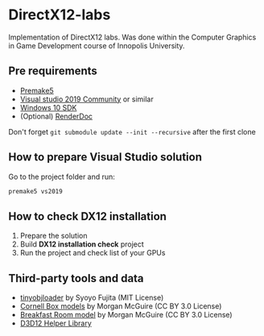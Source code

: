 # DirectX12-labs

Implementation of DirectX12 labs. Was done within the Computer Graphics in Game Development course of Innopolis University.

## Pre requirements

- [Premake5](https://premake.github.io/download.html#v5)
- [Visual studio 2019 Community](https://visualstudio.microsoft.com/ru/vs/community/) or similar
- [Windows 10 SDK](https://developer.microsoft.com/en-us/windows/downloads/windows-10-sdk/)
- (Optional) [RenderDoc](https://renderdoc.org/)

Don't forget `git submodule update --init --recursive` after the first clone

## How to prepare Visual Studio solution

Go to the project folder and run:

```sh
premake5 vs2019
```

## How to check DX12 installation

1. Prepare the solution
2. Build **DX12 installation check** project
3. Run the project and check list of your GPUs

## Third-party tools and data

- [tinyobjloader](https://github.com/syoyo/tinyobjloader) by Syoyo Fujita (MIT License)
- [Cornell Box models](https://casual-effects.com/g3d/data10/index.html#) by Morgan McGuire (CC BY 3.0 License)
- [Breakfast Room model](https://casual-effects.com/g3d/data10/index.html#) by Morgan McGuire (CC BY 3.0 License)
- [D3D12 Helper Library](https://github.com/Microsoft/DirectX-Graphics-Samples/tree/master/Libraries/D3DX12)
